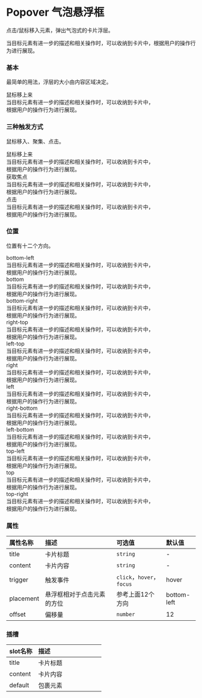 <style>
  .mc-row{
    margin: 20px 0 !important;
  }
</style>
# Popover 气泡悬浮框

<!-- start -->

点击/鼠标移入元素，弹出气泡式的卡片浮层。

当目标元素有进一步的描述和相关操作时，可以收纳到卡片中，根据用户的操作行为进行展现。

<!-- end -->

<!-- start -->

### 基本

最简单的用法，浮层的大小由内容区域决定。

<div class="code">
  <m-popover>
    <m-button>鼠标移上来</m-button>
    <div style="width: 400px;" slot="content">当目标元素有进一步的描述和相关操作时，可以收纳到卡片中，根据用户的操作行为进行展现。</div>
  </m-popover>
</div>

<!-- end -->

<!-- start -->

### 三种触发方式

鼠标移入、聚集、点击。

<div class="code">
  <m-popover trigger="hover">
    <m-button>鼠标移上来</m-button>
    <div style="width: 400px;" slot="content">当目标元素有进一步的描述和相关操作时，可以收纳到卡片中，根据用户的操作行为进行展现。</div>
  </m-popover>
  <m-popover trigger="focus">
    <m-button>获取焦点</m-button>
    <div style="width: 400px;" slot="content">当目标元素有进一步的描述和相关操作时，可以收纳到卡片中，根据用户的操作行为进行展现。</div>
  </m-popover>
  <m-popover trigger="click">
    <m-button>点击</m-button>
    <div style="width: 400px;" slot="content">当目标元素有进一步的描述和相关操作时，可以收纳到卡片中，根据用户的操作行为进行展现。</div>
  </m-popover>
</div>

<!-- end -->

<!-- start -->

### 位置

位置有十二个方向。

<div class="code">
  <m-row>
    <m-col :span="4">
    </m-col>
    <m-col :span="4">
      <m-popover placement="bottom-left">
        <m-button>bottom-left</m-button>
        <div style="width: 400px;" slot="content">当目标元素有进一步的描述和相关操作时，可以收纳到卡片中，根据用户的操作行为进行展现。</div>
      </m-popover>
    </m-col>
    <m-col :span="4">
      <m-popover placement="bottom">
        <m-button>bottom</m-button>
        <div style="width: 400px;" slot="content">当目标元素有进一步的描述和相关操作时，可以收纳到卡片中，根据用户的操作行为进行展现。</div>
      </m-popover>
    </m-col>
    <m-col :span="4">
      <m-popover placement="bottom-right">
        <m-button>bottom-right</m-button>
        <div style="width: 400px;" slot="content">当目标元素有进一步的描述和相关操作时，可以收纳到卡片中，根据用户的操作行为进行展现。</div>
      </m-popover>
    </m-col>
    <m-col :span="4">
    </m-col>
    <m-col :span="4">
    </m-col>
  </m-row>
  <m-row>
    <m-col :span="4">
      <m-popover placement="right-top">
        <m-button>right-top</m-button>
        <div style="width: 400px;" slot="content">当目标元素有进一步的描述和相关操作时，可以收纳到卡片中，根据用户的操作行为进行展现。</div>
      </m-popover>
    </m-col>
    <m-col :span="4"></m-col>
    <m-col :span="4"></m-col>
    <m-col :span="4"></m-col>
    <m-col :span="4">
      <m-popover placement="left-top">
        <m-button>left-top</m-button>
        <div style="width: 400px;" slot="content">当目标元素有进一步的描述和相关操作时，可以收纳到卡片中，根据用户的操作行为进行展现。</div>
      </m-popover>
    </m-col>
    <m-col :span="4">
    </m-col>
  </m-row>
  <m-row>
    <m-col :span="4">
      <m-popover placement="right">
        <m-button>right</m-button>
        <div style="width: 400px;" slot="content">当目标元素有进一步的描述和相关操作时，可以收纳到卡片中，根据用户的操作行为进行展现。</div>
      </m-popover>
    </m-col>
    <m-col :span="4"></m-col>
    <m-col :span="4"></m-col>
    <m-col :span="4"></m-col>
    <m-col :span="4">
      <m-popover placement="left">
        <m-button>left</m-button>
        <div style="width: 400px;" slot="content">当目标元素有进一步的描述和相关操作时，可以收纳到卡片中，根据用户的操作行为进行展现。</div>
      </m-popover>
    </m-col>
    <m-col :span="4">
    </m-col>
  </m-row>
  <m-row>
    <m-col :span="4">
      <m-popover placement="right-bottom">
        <m-button>right-bottom</m-button>
        <div style="width: 400px;" slot="content">当目标元素有进一步的描述和相关操作时，可以收纳到卡片中，根据用户的操作行为进行展现。</div>
      </m-popover>
    </m-col>
    <m-col :span="4"></m-col>
    <m-col :span="4"></m-col>
    <m-col :span="4"></m-col>
    <m-col :span="4">
      <m-popover placement="left-bottom">
        <m-button>left-bottom</m-button>
        <div style="width: 400px;" slot="content">当目标元素有进一步的描述和相关操作时，可以收纳到卡片中，根据用户的操作行为进行展现。</div>
      </m-popover>
    </m-col>
    <m-col :span="4">
    </m-col>
  </m-row>
  <m-row>
    <m-col :span="4">
    </m-col>
    <m-col :span="4">
      <m-popover placement="top-left">
        <m-button>top-left</m-button>
        <div style="width: 400px;" slot="content">当目标元素有进一步的描述和相关操作时，可以收纳到卡片中，根据用户的操作行为进行展现。</div>
      </m-popover>
    </m-col>
    <m-col :span="4">
      <m-popover placement="top">
        <m-button>top</m-button>
        <div style="width: 400px;" slot="content">当目标元素有进一步的描述和相关操作时，可以收纳到卡片中，根据用户的操作行为进行展现。</div>
      </m-popover>
    </m-col>
    <m-col :span="4">
      <m-popover placement="top-right">
        <m-button>top-right</m-button>
        <div style="width: 400px;" slot="content">当目标元素有进一步的描述和相关操作时，可以收纳到卡片中，根据用户的操作行为进行展现。</div>
      </m-popover>
    </m-col>
    <m-col :span="4">
    </m-col>
    <m-col :span="4">
    </m-col>
  </m-row>
</div>

<!-- end -->

<!-- start -->

### 属性

|属性名称|描述<div style="width:160px;"></div>|可选值<div style="width:100px;"></div>|默认值<div style="width:40px;"></div>|
|:----|:---------|:-----|:----|
|title|卡片标题|`string`|-|
|content|卡片内容|`string`|-|
|trigger|触发事件|`click`，`hover`，`focus`|hover|
|placement|悬浮框相对于点击元素的方位|参考上面12个方向|bottom-left|
|offset|偏移量|`number`|12|

<!-- end -->

<!-- start -->

### 插槽

|slot名称|描述<div style="width:160px;"></div>|
|:----|:---------|
|title|卡片标题|
|content|卡片内容|
|default|包裹元素|

<!-- end -->

<script>
  var previews = document.querySelectorAll('.code')
  for (var i = 0; i < previews.length; i++) {
    new Vue({
      el: previews[i],
      methods: {
        click: function () {
          this.$popover.show('00000000000')
        }
      }
    })
  }
</script>